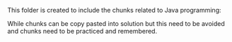 This folder is created to include the chunks related to Java programming:

While chunks can be copy pasted into solution but this need to be avoided and chunks need to be practiced and remembered.
